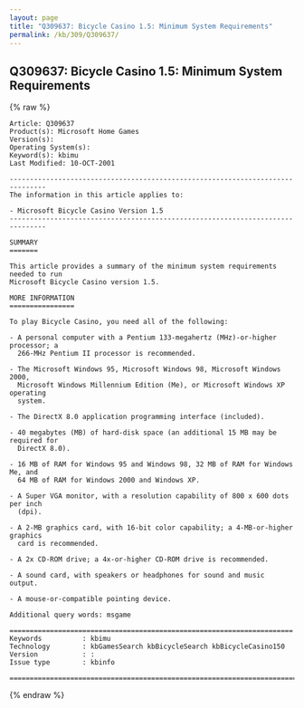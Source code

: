 ```yaml
---
layout: page
title: "Q309637: Bicycle Casino 1.5: Minimum System Requirements"
permalink: /kb/309/Q309637/
---
```


## Q309637: Bicycle Casino 1.5: Minimum System Requirements

{% raw %}

	Article: Q309637
	Product(s): Microsoft Home Games
	Version(s): 
	Operating System(s): 
	Keyword(s): kbimu
	Last Modified: 10-OCT-2001
	
	-------------------------------------------------------------------------------
	The information in this article applies to:
	
	- Microsoft Bicycle Casino Version 1.5 
	-------------------------------------------------------------------------------
	
	SUMMARY
	=======
	
	This article provides a summary of the minimum system requirements needed to run
	Microsoft Bicycle Casino version 1.5.
	
	MORE INFORMATION
	================
	
	To play Bicycle Casino, you need all of the following:
	
	- A personal computer with a Pentium 133-megahertz (MHz)-or-higher processor; a
	  266-MHz Pentium II processor is recommended.
	
	- The Microsoft Windows 95, Microsoft Windows 98, Microsoft Windows 2000,
	  Microsoft Windows Millennium Edition (Me), or Microsoft Windows XP operating
	  system.
	
	- The DirectX 8.0 application programming interface (included).
	
	- 40 megabytes (MB) of hard-disk space (an additional 15 MB may be required for
	  DirectX 8.0).
	
	- 16 MB of RAM for Windows 95 and Windows 98, 32 MB of RAM for Windows Me, and
	  64 MB of RAM for Windows 2000 and Windows XP.
	
	- A Super VGA monitor, with a resolution capability of 800 x 600 dots per inch
	  (dpi).
	
	- A 2-MB graphics card, with 16-bit color capability; a 4-MB-or-higher graphics
	  card is recommended.
	
	- A 2x CD-ROM drive; a 4x-or-higher CD-ROM drive is recommended.
	
	- A sound card, with speakers or headphones for sound and music output.
	
	- A mouse-or-compatible pointing device.
	
	Additional query words: msgame
	
	======================================================================
	Keywords          : kbimu 
	Technology        : kbGamesSearch kbBicycleSearch kbBicycleCasino150
	Version           : :
	Issue type        : kbinfo
	
	=============================================================================
	

{% endraw %}
